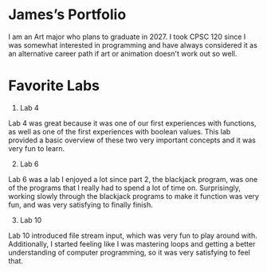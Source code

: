 # James’s Portfolio

I am an Art major who plans to graduate in 2027. I took CPSC 120 since I was somewhat interested in programming and have always considered it as an alternative career path if art or animation doesn't work out so well.

# Favorite Labs

1. Lab 4

Lab 4 was great because it was one of our first experiences with functions, as well as one of the first experiences with boolean values. This lab provided a basic overview of these two very important concepts and it was very fun to learn.


2. Lab 6

Lab 6 was a lab I enjoyed a lot since part 2, the blackjack program, was one of the programs that I really had to spend a lot of time on. Surprisingly, working slowly through the blackjack programs to make it function was very fun, and was very satisfying to finally finish.


3. Lab 10

Lab 10 introduced file stream input, which was very fun to play around with. Additionally, I started feeling like I was mastering loops and getting a better understanding of computer programming, so it was very satisfying to feel that.
